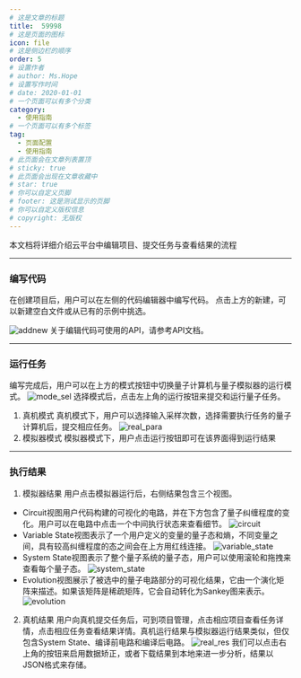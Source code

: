 ```yaml
---
# 这是文章的标题
title:  59998
# 这是页面的图标
icon: file
# 这是侧边栏的顺序
order: 5
# 设置作者
# author: Ms.Hope
# 设置写作时间
# date: 2020-01-01
# 一个页面可以有多个分类
category:
  - 使用指南
# 一个页面可以有多个标签
tag:
  - 页面配置
  - 使用指南
# 此页面会在文章列表置顶
# sticky: true
# 此页面会出现在文章收藏中
# star: true
# 你可以自定义页脚
# footer: 这是测试显示的页脚
# 你可以自定义版权信息
# copyright: 无版权
---
```


<!-- ## 操作流程 -->

本文档将详细介绍云平台中编辑项目、提交任务与查看结果的流程

---

### 编写代码

在创建项目后，用户可以在左侧的代码编辑器中编写代码。
点击上方的新建，可以新建空白文件或从已有的示例中挑选。

![addnew](http://janusq.zju.edu.cn:10211/md-pics/addnew.png)
关于编辑代码可使用的API，请参考API文档。

---

### 运行任务

编写完成后，用户可以在上方的模式按钮中切换量子计算机与量子模拟器的运行模式。
![mode_sel](http://janusq.zju.edu.cn:10211/md-pics/mode_sel.png)
选择模式后，点击左上角的运行按钮来提交和运行量子任务。

1. 真机模式
   真机模式下，用户可以选择输入采样次数，选择需要执行任务的量子计算机后，提交相应任务。
   ![real_para](http://janusq.zju.edu.cn:10211/md-pics/real_para.png)
2. 模拟器模式
   模拟器模式下，用户点击运行按钮即可在该界面得到运行结果

---

### 执行结果

1. 模拟器结果
   用户点击模拟器运行后，右侧结果包含三个视图。

- Circuit视图用户代码构建的可视化的电路，并在下方包含了量子纠缠程度的变化。用户可以在电路中点击一个中间执行状态来查看细节。
  ![circuit](http://janusq.zju.edu.cn:10211/md-pics/circuit.png)
- Variable State视图表示了一个用户定义的变量的量子态和熵，不同变量之间，具有较高纠缠程度的态之间会在上方用红线连接。
  ![variable_state](http://janusq.zju.edu.cn:10211/md-pics/variable_state.png)
- System State视图表示了整个量子系统的量子态，用户可以使用滚轮和拖拽来查看每个量子态。
  ![system_state](http://janusq.zju.edu.cn:10211/md-pics/system_state.png)
- Evolution视图展示了被选中的量子电路部分的可视化结果，它由一个演化矩阵来描述。如果该矩阵是稀疏矩阵，它会自动转化为Sankey图来表示。
  ![evolution](http://janusq.zju.edu.cn:10211/md-pics/evolution.png)

2. 真机结果
   用户向真机提交任务后，可到项目管理，点击相应项目查看任务详情，点击相应任务查看结果详情。真机运行结果与模拟器运行结果类似，但仅包含System State、编译前电路和编译后电路。
   ![real_res](http://janusq.zju.edu.cn:10211/md-pics/real_res.png)
   我们可以点击右上角的按钮来启用数据矫正，或者下载结果到本地来进一步分析，结果以JSON格式来存储。